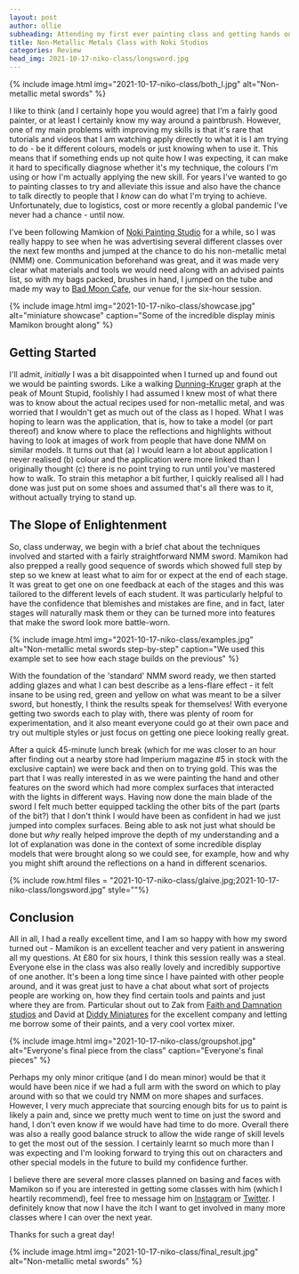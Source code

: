 ```yaml
---
layout: post
author: ollie
subheading: Attending my first ever painting class and getting hands on with NMM.
title: Non-Metallic Metals Class with Noki Studios
categories: Review
head_img: 2021-10-17-niko-class/longsword.jpg
---
```


{% include image.html img="2021-10-17-niko-class/both_l.jpg" alt="Non-metallic metal swords" %}

I like to think (and I certainly hope you would agree) that I'm a fairly good painter, or at least I certainly know my way around a paintbrush. However, one of my main problems with improving my skills is that it's rare that tutorials and videos that I am watching apply directly to what it is I am trying to do - be it different colours, models or just knowing when to use it. This means that if something ends up not quite how I was expecting, it can make it hard to specifically diagnose whether it's my technique, the colours I'm using or how I'm actually applying the new skill. For years I've wanted to go to painting classes to try and alleviate this issue and also have the chance to talk directly to people that I *know* can do what I'm trying to achieve. Unfortunately, due to logistics, cost or more recently a global pandemic I've never had a chance - until now.

<!--more-->

I've been following Mamkion of [Noki Painting Studio](https://www.instagram.com/nokipaintingstudio/) for a while, so I was really happy to see when he was advertising several different classes over the next few months and jumped at the chance to do his non-metallic metal (NMM) one. Communication beforehand was great, and it was made very clear what materials and tools we would need along with an advised paints list, so with my bags packed, brushes in hand, I jumped on the tube and made my way to [Bad Moon Cafe](https://www.badmooncafe.co.uk/), our venue for the six-hour session.

{% include image.html img="2021-10-17-niko-class/showcase.jpg" alt="miniature showcase" caption="Some of the incredible display minis Mamikon brought along" %}

## Getting Started

I'll admit, *initially* I was a bit disappointed when I turned up and found out we would be painting swords. Like a walking [Dunning-Kruger](https://en.wikipedia.org/wiki/Dunning%E2%80%93Kruger_effect) graph at the peak of Mount Stupid, foolishly I had assumed I knew most of what there was to know about the actual recipes used for non-metallic metal, and was worried that I wouldn't get as much out of the class as I hoped. What I was hoping to learn was the application, that is, how to take a model (or part thereof) and know where to place the reflections and highlights without having to look at images of work from people that have done NMM on similar models. It turns out that (a) I would learn a lot about application I never realised (b) colour and the application were more linked than I originally thought (c) there is no point trying to run until you've mastered how to walk. To strain this metaphor a bit further, I quickly realised all I had done was just put on some shoes and assumed that's all there was to it, without actually trying to stand up.

## The Slope of Enlightenment

So, class underway, we begin with a brief chat about the techniques involved and started with a fairly straightforward NMM sword. Mamikon had also prepped a really good sequence of swords which showed full step by step so we knew at least what to aim for or expect at the end of each stage. It was great to get one on one feedback at each of the stages and this was tailored to the different levels of each student. It was particularly helpful to have the confidence that blemishes and mistakes are fine, and in fact, later stages will naturally mask them or they can be turned more into features that make the sword look more battle-worn.

{% include image.html img="2021-10-17-niko-class/examples.jpg" alt="Non-metallic metal swords step-by-step" caption="We used this example set to see how each stage builds on the previous" %}

With the foundation of the 'standard' NMM sword ready, we then started adding glazes and what I can best describe as a lens-flare effect - it felt insane to be using red, green and yellow on what was meant to be a silver sword, but honestly, I think the results speak for themselves! With everyone getting two swords each to play with, there was plenty of room for experimentation, and it also meant everyone could go at their own pace and try out multiple styles or just focus on getting one piece looking really great.

After a quick 45-minute lunch break (which for me was closer to an hour after finding out a nearby store had Imperium magazine \#5 in stock with the exclusive captain) we were back and then on to trying gold. This was the part that I was really interested in as we were painting the hand and other features on the sword which had more complex surfaces that interacted with the lights in different ways. Having now done the main blade of the sword I felt much better equipped tackling the other bits of the part (parts of the bit?) that I don't think I would have been as confident in had we just jumped into complex surfaces. Being able to ask not just what should be done but *why* really helped improve the depth of my understanding and a lot of explanation was done in the context of some incredible display models that were brought along so we could see, for example, how and why you might shift around the reflections on a hand in different scenarios.

{% include row.html files = "2021-10-17-niko-class/glaive.jpg;2021-10-17-niko-class/longsword.jpg" style=""%}

## Conclusion

All in all, I had a really excellent time, and I am so happy with how my sword turned out - Mamikon is an excellent teacher and very patient in answering all my questions. At £80 for six hours, I think this session really was a steal. Everyone else in the class was also really lovely and incredibly supportive of one another. It's been a long time since I have painted with other people around, and it was great just to have a chat about what sort of projects people are working on, how they find certain tools and paints and just where they are from. Particular shout out to Zak from [Faith and Damnation studios](https://www.instagram.com/fnd_studios_/) and David at [Diddy Miniatures](https://www.instagram.com/diddy_miniatures/) for the excellent company and letting me borrow some of their paints, and a very cool vortex mixer.

{% include image.html img="2021-10-17-niko-class/groupshot.jpg" alt="Everyone's final piece from the class" caption="Everyone's final pieces" %}

Perhaps my only minor critique (and I do mean minor) would be that it would have been nice if we had a full arm with the sword on which to play around with so that we could try NMM on more shapes and surfaces. However, I very much appreciate that sourcing enough bits for us to paint is likely a pain and, since we pretty much went to time on just the sword and hand, I don't even know if we would have had time to do more. Overall there was also a really good balance struck to allow the wide range of skill levels to get the most out of the session. I certainly learnt so much more than I was expecting and I'm looking forward to trying this out on characters and other special models in the future to build my confidence further.

I believe there are several more classes planned on basing and faces with Mamikon so if you are interested in getting some classes with him (which I heartily recommend), feel free to message him on [Instagram](https://www.instagram.com/nokipaintingstudio/) or [Twitter](https://twitter.com/MamikonPaints). I definitely know that now I have the itch I want to get involved in many more classes where I can over the next year.

Thanks for such a great day!

{% include image.html img="2021-10-17-niko-class/final_result.jpg" alt="Non-metallic metal swords" %}